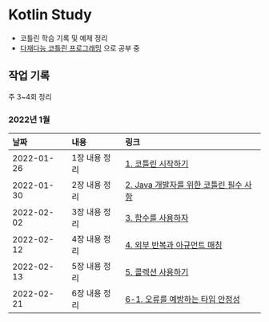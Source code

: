 # Kotlin Study
- 코틀린 학습 기록 및 예제 정리
- [다재다능 코틀린 프로그래밍] 으로 공부 중

## 작업 기록
주 3~4회 정리

### **2022년 1월**
|날짜|내용|링크|
|:---|:---|:---|
|2022-01-26|1장 내용 정리|[1. 코틀린 시작하기](https://blog.rgbplace.com/407)|
|2022-01-30|2장 내용 정리|[2. Java 개발자를 위한 코틀린 필수 사항](https://blog.rgbplace.com/409)|
|2022-02-02|3장 내용 정리|[3. 함수를 사용하자](https://blog.rgbplace.com/410)|
|2022-02-12|4장 내용 정리|[4. 외부 반복과 아규먼트 매칭](https://blog.rgbplace.com/414)|
|2022-02-13|5장 내용 정리|[5. 콜렉션 사용하기](https://blog.rgbplace.com/415)|
|2022-02-21|6장 내용 정리|[6-1. 오류를 예방하는 타입 안정성](https://blog.rgbplace.com/421)|

[다재다능 코틀린 프로그래밍]: https://www.google.com/search?q=%EB%8B%A4%EC%9E%AC%EB%8B%A4%EB%8A%A5+%EC%BD%94%ED%8B%80%EB%A6%B0+%ED%94%84%EB%A1%9C%EA%B7%B8%EB%9E%98%EB%B0%8D&oq=%EB%8B%A4%EC%9E%AC%EB%8B%A4%EB%8A%A5+%EC%BD%94%ED%8B%80%EB%A6%B0+%ED%94%84%EB%A1%9C%EA%B7%B8%EB%9E%98%EB%B0%8D&aqs=chrome..69i57.3773j0j7&sourceid=chrome&ie=UTF-8
